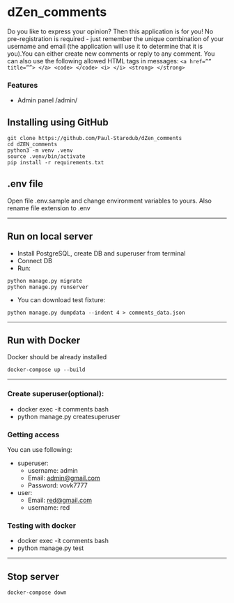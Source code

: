 # dZen_comments
Do you like to express your opinion? Then this application is for you! No pre-registration is required - just remember the unique combination of your username and email (the application will use it to determine that it is you).You can either create new comments or reply to any comment. You can also use the following allowed HTML tags in messages: `<a href=”” title=””> </a> <code> </code> <i> </i> <strong> </strong>`

### Features
- Admin panel /admin/

## Installing using GitHub
```
git clone https://github.com/Paul-Starodub/dZen_comments
cd dZEN_comments
python3 -m venv .venv
source .venv/bin/activate
pip install -r requirements.txt
```
## .env file
Open file .env.sample and change environment variables to yours. Also rename file extension to .env
***
## Run on local server
- Install PostgreSQL, create DB and superuser from terminal
- Connect DB
- Run:
```
python manage.py migrate
python manage.py runserver
```
- You can download test fixture:
```
python manage.py dumpdata --indent 4 > comments_data.json
```
***
## Run with Docker
Docker should be already installed
```
docker-compose up --build
```
***
### Create superuser(optional):
- docker exec -it comments bash 
- python manage.py createsuperuser
### Getting access
You can use following:
- superuser:
  - username: admin
  - Email: admin@gmail.com
  - Password: vovk7777
- user:
  - Email: red@gmail.com
  - username: red

### Testing with docker
- docker exec -it comments bash 
- python manage.py test
***
## Stop server
```
docker-compose down
```